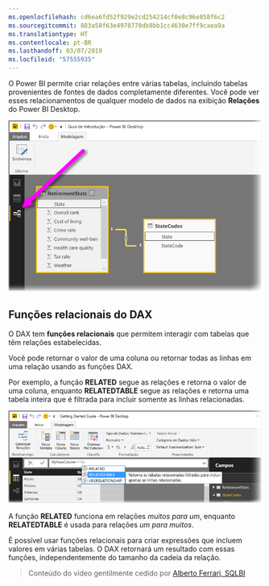 ```yaml
---
ms.openlocfilehash: cd6ea6fd52f929e2cd254214cf0e8c96e858f6c2
ms.sourcegitcommit: 883a58f63e4978770db8bb1cc4630e7ff9caea9a
ms.translationtype: HT
ms.contentlocale: pt-BR
ms.lasthandoff: 03/07/2019
ms.locfileid: "57555935"
---
```

O Power BI permite criar relações entre várias tabelas, incluindo tabelas provenientes de fontes de dados completamente diferentes. Você pode ver esses relacionamentos de qualquer modelo de dados na exibição **Relações** do Power BI Desktop.

![](media/7-5-table-relationships-and-dax/dax-relationships_1.png)

## <a name="dax-relational-functions"></a>Funções relacionais do DAX
O DAX tem **funções relacionais** que permitem interagir com tabelas que têm relações estabelecidas.

Você pode retornar o valor de uma coluna ou retornar todas as linhas em uma relação usando as funções DAX.

Por exemplo, a função **RELATED** segue as relações e retorna o valor de uma coluna, enquanto **RELATEDTABLE** segue as relações e retorna uma tabela inteira que é filtrada para incluir somente as linhas relacionadas.

![](media/7-5-table-relationships-and-dax/dax-relationships_2.png)

A função **RELATED** funciona em relações *muitos para um*, enquanto **RELATEDTABLE** é usada para relações *um para muitos*.

É possível usar funções relacionais para criar expressões que incluem valores em várias tabelas. O DAX retornará um resultado com essas funções, independentemente do tamanho da cadeia da relação.

> Conteúdo do vídeo gentilmente cedido por [Alberto Ferrari, SQLBI](http://www.sqlbi.com/learning-dax)
> 
> 

